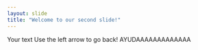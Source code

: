 ```yaml
---
layout: slide
title: "Welcome to our second slide!"
---
```

Your text
Use the left arrow to go back!
AYUDAAAAAAAAAAAAA

